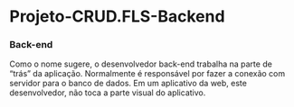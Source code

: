 # Projeto-CRUD.FLS-Backend
<h3>Back-end</h3><p>Como o nome sugere, o desenvolvedor back-end trabalha na parte de “trás” da aplicação.
Normalmente é responsável por fazer a conexão com servidor para o banco de dados.
Em um aplicativo da web, este desenvolvedor, não toca a parte visual do aplicativo.<p/>
